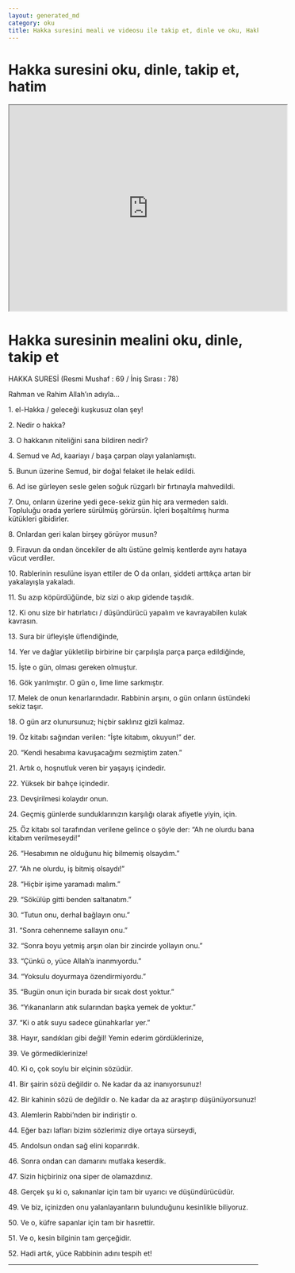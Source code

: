 ```yaml
---
layout: generated_md
category: oku
title: Hakka suresini meali ve videosu ile takip et, dinle ve oku, Hakka dinle, Hakka meali, hatim dinle, hatim yap.
---
```


<div class="container">
  <div class="row">
    <div class="col-lg-12">
      <h1>Hakka suresini oku, dinle, takip et, hatim</h1>
      <!--<div class="div-youtube-embed">-->
      <div class="">
        <iframe width="560" height="415" src="https://www.youtube.com/embed/">frameborder="0" allowfullscreen></iframe>
      </div>
    </div>
  </div>

  <div class="row">
    <div class="col-lg-12">
      <h1>Hakka suresinin mealini oku, dinle, takip et</h1>
      <div><p></p><p></p><p>HAKKA SURESİ (Resmi Mushaf : 69 / İniş Sırası : 78)</p><p>Rahman ve Rahim Allah’ın adıyla…</p><p></p><p></p><p>1. el-Hakka / geleceği kuşkusuz olan şey!</p><p></p><p></p><p>2. Nedir o hakka?</p><p></p><p></p><p>3. O hakkanın niteliğini sana bildiren nedir?</p><p></p><p></p><p>4. Semud ve Ad, kaariayı / başa çarpan olayı yalanlamıştı.</p><p></p><p></p><p>5. Bunun üzerine Semud, bir doğal felaket ile helak edildi.</p><p></p><p></p><p>6. Ad ise gürleyen sesle gelen soğuk rüzgarlı bir fırtınayla mahvedildi.</p><p></p><p></p><p>7. Onu, onların üzerine yedi gece-sekiz gün hiç ara vermeden saldı. Topluluğu orada yerlere sürülmüş görürsün. İçleri boşaltılmış hurma kütükleri gibidirler.</p><p></p><p></p><p>8. Onlardan geri kalan birşey görüyor musun?</p><p></p><p></p><p>9. Firavun da ondan öncekiler de altı üstüne gelmiş kentlerde aynı hataya vücut verdiler.</p><p></p><p></p><p>10. Rablerinin resulüne isyan ettiler de O da onları, şiddeti arttıkça artan bir yakalayışla yakaladı.</p><p></p><p></p><p>11. Su azıp köpürdüğünde, biz sizi o akıp gidende taşıdık.</p><p></p><p></p><p>12. Ki onu size bir hatırlatıcı / düşündürücü yapalım ve kavrayabilen kulak kavrasın.</p><p></p><p></p><p>13. Sura bir üfleyişle üflendiğinde,</p><p></p><p></p><p>14. Yer ve dağlar yükletilip birbirine bir çarpılışla parça parça edildiğinde,</p><p></p><p></p><p>15. İşte o gün, olması gereken olmuştur.</p><p></p><p></p><p>16. Gök yarılmıştır. O gün o, lime lime sarkmıştır.</p><p></p><p></p><p>17. Melek de onun kenarlarındadır. Rabbinin arşını, o gün onların üstündeki sekiz taşır.</p><p></p><p></p><p>18. O gün arz olunursunuz; hiçbir saklınız gizli kalmaz.</p><p></p><p></p><p>19. Öz kitabı sağından verilen: “İşte kitabım, okuyun!” der.</p><p></p><p></p><p>20. “Kendi hesabıma kavuşacağımı sezmiştim zaten.”</p><p></p><p></p><p>21. Artık o, hoşnutluk veren bir yaşayış içindedir.</p><p></p><p></p><p>22. Yüksek bir bahçe içindedir.</p><p></p><p></p><p>23. Devşirilmesi kolaydır onun.</p><p></p><p></p><p>24. Geçmiş günlerde sunduklarınızın karşılığı olarak afiyetle yiyin, için.</p><p></p><p></p><p>25. Öz kitabı sol tarafından verilene gelince o şöyle der: “Ah ne olurdu bana kitabım verilmeseydi!”</p><p></p><p></p><p>26. “Hesabımın ne olduğunu hiç bilmemiş olsaydım.”</p><p></p><p></p><p>27. “Ah ne olurdu, iş bitmiş olsaydı!”</p><p></p><p></p><p>28. “Hiçbir işime yaramadı malım.”</p><p></p><p></p><p>29. “Sökülüp gitti benden saltanatım.”</p><p></p><p></p><p>30. “Tutun onu, derhal bağlayın onu.”</p><p></p><p></p><p>31. “Sonra cehenneme sallayın onu.”</p><p></p><p></p><p>32. “Sonra boyu yetmiş arşın olan bir zincirde yollayın onu.”</p><p></p><p></p><p>33. “Çünkü o, yüce Allah’a inanmıyordu.”</p><p></p><p></p><p>34. “Yoksulu doyurmaya özendirmiyordu.”</p><p></p><p></p><p>35. “Bugün onun için burada bir sıcak dost yoktur.”</p><p></p><p></p><p>36. “Yıkananların atık sularından başka yemek de yoktur.”</p><p></p><p></p><p>37. “Ki o atık suyu sadece günahkarlar yer.”</p><p></p><p></p><p>38. Hayır, sandıkları gibi değil! Yemin ederim gördüklerinize,</p><p></p><p></p><p>39. Ve görmediklerinize!</p><p></p><p></p><p>40. Ki o, çok soylu bir elçinin sözüdür.</p><p></p><p></p><p>41. Bir şairin sözü değildir o. Ne kadar da az inanıyorsunuz!</p><p></p><p></p><p>42. Bir kahinin sözü de değildir o. Ne kadar da az araştırıp düşünüyorsunuz!</p><p></p><p></p><p>43. Alemlerin Rabbi’nden bir indiriştir o.</p><p></p><p></p><p>44. Eğer bazı lafları bizim sözlerimiz diye ortaya sürseydi,</p><p></p><p></p><p>45. Andolsun ondan sağ elini koparırdık.</p><p></p><p></p><p>46. Sonra ondan can damarını mutlaka keserdik.</p><p></p><p></p><p>47. Sizin hiçbiriniz ona siper de olamazdınız.</p><p></p><p></p><p>48. Gerçek şu ki o, sakınanlar için tam bir uyarıcı ve düşündürücüdür.</p><p></p><p></p><p>49. Ve biz, içinizden onu yalanlayanların bulunduğunu kesinlikle biliyoruz.</p><p></p><p></p><p>50. Ve o, küfre sapanlar için tam bir hasrettir.</p><p></p><p></p><p>51. Ve o, kesin bilginin tam gerçeğidir.</p><p></p><p></p><p>52. Hadi artık, yüce Rabbinin adını tespih et!</p><p></p><p></p></div>
    </div>
  </div>
</div>
<hr />